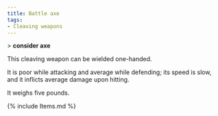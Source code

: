 ```yaml
---
title: Battle axe
tags:
- Cleaving weapons
---
```


\> **consider axe**

This cleaving weapon can be wielded one-handed.

It is poor while attacking and average while defending; its speed is
slow, and it inflicts average damage upon hitting.

It weighs five pounds.

{% include Items.md %}
